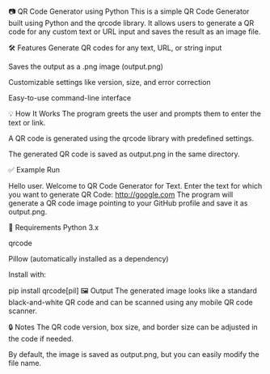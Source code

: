 📷 QR Code Generator using Python
This is a simple QR Code Generator built using Python and the qrcode library. It allows users to generate a QR code for any custom text or URL input and saves the result as an image file.

🛠️ Features
Generate QR codes for any text, URL, or string input

Saves the output as a .png image (output.png)

Customizable settings like version, size, and error correction

Easy-to-use command-line interface

💡 How It Works
The program greets the user and prompts them to enter the text or link.

A QR code is generated using the qrcode library with predefined settings.

The generated QR code is saved as output.png in the same directory.

✅ Example Run

Hello user. Welcome to QR Code Generator for Text.
Enter the text for which you want to generate QR Code:
http://google.com
The program will generate a QR code image pointing to your GitHub profile and save it as output.png.

🧰 Requirements
Python 3.x

qrcode

Pillow (automatically installed as a dependency)

Install with:


pip install qrcode[pil]
🖼 Output
The generated image looks like a standard black-and-white QR code and can be scanned using any mobile QR code scanner.

🔒 Notes
The QR code version, box size, and border size can be adjusted in the code if needed.

By default, the image is saved as output.png, but you can easily modify the file name.

